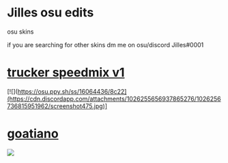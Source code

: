 # Jilles osu edits
osu skins

if you are searching for other skins dm me on osu/discord
Jilles#0001




# [trucker speedmix v1](https://cdn.discordapp.com/attachments/1026255656937865276/1026255688642609192/trucker_speedmix_v1.osk)
[![](https://osu.ppy.sh/ss/16064436/8c22](https://cdn.discordapp.com/attachments/1026255656937865276/1026256736815951962/screenshot475.jpg)]

# [goatiano](https://github.com/rudjx3/skins/raw/main/luciano/goatiano.osk)
[![](https://cdn.discordapp.com/attachments/998327846068035626/1019694450865352774/goatiano.jpg)](https://github.com/rudjx3/skins/raw/main/luciano/goatiano.osk)

